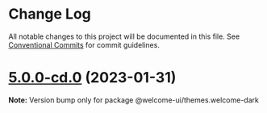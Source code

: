 # Change Log

All notable changes to this project will be documented in this file.
See [Conventional Commits](https://conventionalcommits.org) for commit guidelines.

# [5.0.0-cd.0](https://github.com/WTTJ/welcome-ui/compare/v5.0.0-alpha.14...v5.0.0-cd.0) (2023-01-31)

**Note:** Version bump only for package @welcome-ui/themes.welcome-dark
